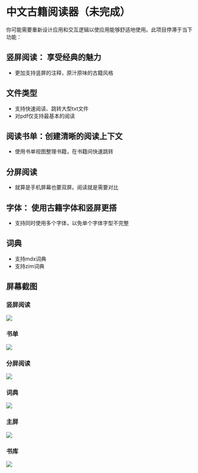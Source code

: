 # 中文古籍阅读器（未完成）
你可能需要重新设计应用和交互逻辑以使应用能够舒适地使用。此项目停滞于当下功能：

## **竖屏阅读： 享受经典的魅力**
* 更加支持竖屏的注释，原汁原味的古籍风格

## 文件类型
* 支持快速阅读、跳转大型txt文件
* 对pdf仅支持最基本的阅读

## 阅读书单：创建清晰的阅读上下文
* 使用书单视图整理书籍，在书籍间快速跳转

## 分屏阅读
* 就算是手机屏幕也要双屏。阅读就是需要对比

## 字体： 使用古籍字体和竖屏更搭
* 支持同时使用多个字体，以免单个字体字型不完整

## 词典
* 支持mdx词典
* 支持zim词典

## 屏幕截图

### 竖屏阅读
![](/doc/images/txtbook.png)

### 书单
![](/doc/images/booklist.png)

### 分屏阅读
![](/doc/images/split.png)

### 词典
![](/doc/images/dict.png)

### 主屏
![](/doc/images/main.png)

### 书库
![](/doc/images/library.png)
